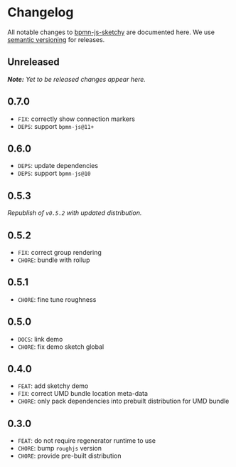 # Changelog

All notable changes to [bpmn-js-sketchy](https://github.com/bpmn-io/bpmn-js-sketchy) are documented here. We use [semantic versioning](http://semver.org/) for releases.

## Unreleased

___Note:__ Yet to be released changes appear here._

## 0.7.0

* `FIX`: correctly show connection markers
* `DEPS`: support `bpmn-js@11+`

## 0.6.0

* `DEPS`: update dependencies
* `DEPS`: support `bpmn-js@10`

## 0.5.3

_Republish of `v0.5.2` with updated distribution._

## 0.5.2

* `FIX`: correct group rendering
* `CHORE`: bundle with rollup

## 0.5.1

* `CHORE`: fine tune roughness

## 0.5.0

* `DOCS`: link demo
* `CHORE`: fix demo sketch global

## 0.4.0

* `FEAT`: add sketchy demo
* `FIX`: correct UMD bundle location meta-data
* `CHORE`: only pack dependencies into prebuilt distribution for UMD bundle

## 0.3.0

* `FEAT`: do not require regenerator runtime to use
* `CHORE`: bump `roughjs` version
* `CHORE`: provide pre-built distribution